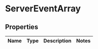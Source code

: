 
# ServerEventArray

## Properties
Name | Type | Description | Notes
------------ | ------------- | ------------- | -------------



